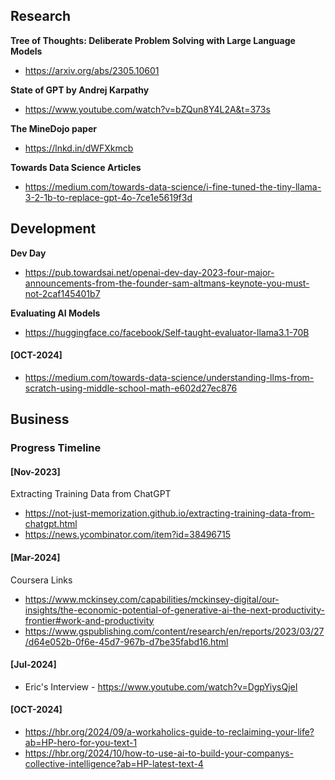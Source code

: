 ## Research


**Tree of Thoughts: Deliberate Problem Solving with Large Language Models**
- https://arxiv.org/abs/2305.10601


**State of GPT by Andrej Karpathy**
- https://www.youtube.com/watch?v=bZQun8Y4L2A&t=373s


**The MineDojo paper**
- https://lnkd.in/dWFXkmcb

**Towards Data Science Articles**
- https://medium.com/towards-data-science/i-fine-tuned-the-tiny-llama-3-2-1b-to-replace-gpt-4o-7ce1e5619f3d

## Development    

**Dev Day**
- https://pub.towardsai.net/openai-dev-day-2023-four-major-announcements-from-the-founder-sam-altmans-keynote-you-must-not-2caf145401b7

**Evaluating AI Models**     
- https://huggingface.co/facebook/Self-taught-evaluator-llama3.1-70B

#### [OCT-2024]
- https://medium.com/towards-data-science/understanding-llms-from-scratch-using-middle-school-math-e602d27ec876

## Business

### Progress Timeline
#### [Nov-2023]
Extracting Training Data from ChatGPT
- https://not-just-memorization.github.io/extracting-training-data-from-chatgpt.html
- https://news.ycombinator.com/item?id=38496715
  
#### [Mar-2024]
Coursera Links   
- https://www.mckinsey.com/capabilities/mckinsey-digital/our-insights/the-economic-potential-of-generative-ai-the-next-productivity-frontier#work-and-productivity
- https://www.gspublishing.com/content/research/en/reports/2023/03/27/d64e052b-0f6e-45d7-967b-d7be35fabd16.html

#### [Jul-2024]
- Eric's Interview - https://www.youtube.com/watch?v=DgpYiysQjeI

#### [OCT-2024]
- https://hbr.org/2024/09/a-workaholics-guide-to-reclaiming-your-life?ab=HP-hero-for-you-text-1
- https://hbr.org/2024/10/how-to-use-ai-to-build-your-companys-collective-intelligence?ab=HP-latest-text-4
